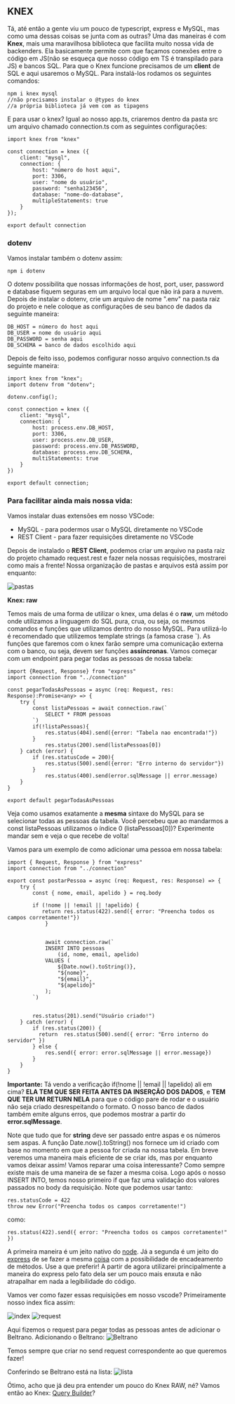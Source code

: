 ## **KNEX**

Tá, até então a gente viu um pouco de typescript, express e MySQL, mas como uma dessas coisas se junta com as outras? Uma das maneiras é com **Knex**, mais uma maravilhosa biblioteca que facilita muito nossa vida de backenders. Ela basicamente permite com que façamos conexões entre o código em JS(não se esqueça que nosso código em TS é transpilado para JS) e bancos SQL. Para que o Knex funcione precisamos de um **client** de SQL e aqui usaremos o MySQL. Para instalá-los rodamos os seguintes comandos:

```
npm i knex mysql
//não precisamos instalar o @types do knex
//a própria biblioteca já vem com as tipagens
```

E para usar o knex? Igual ao nosso app.ts, criaremos dentro da pasta src um arquivo chamado connection.ts com as seguintes configurações:

```
import knex from "knex"

const connection = knex ({
    client: "mysql",
    connection: {
        host: "número do host aqui",
        port: 3306,
        user: "nome do usuário",
        password: "senha123456",
        database: "nome-do-database",
        multipleStatements: true
    }
});

export default connection
```
### **dotenv**

Vamos instalar também o dotenv assim:
```
npm i dotenv
```

O dotenv possibilita que nossas informações de host, port, user, password e database fiquem seguras em um arquivo local que não irá para a nuvem. 
Depois de instalar o dotenv, crie um arquivo de nome ".env" na pasta raiz do projeto e nele coloque as configurações de seu banco de dados da seguinte maneira:
```
DB_HOST = número do host aqui
DB_USER = nome do usuário aqui
DB_PASSWORD = senha aqui
DB_SCHEMA = banco de dados escolhido aqui
```
Depois de feito isso, podemos configurar nosso arquivo connection.ts da seguinte maneira:
```
import knex from "knex";
import dotenv from "dotenv";

dotenv.config();

const connection = knex ({
    client: "mysql",
    connection: {
        host: process.env.DB_HOST,
        port: 3306,
        user: process.env.DB_USER,
        password: process.env.DB_PASSWORD,
        database: process.env.DB_SCHEMA,
        multiStatements: true
    }
})

export default connection;
```

### **Para facilitar ainda mais nossa vida:**
Vamos instalar duas extensões em nosso VSCode:
* MySQL - para podermos usar o MySQL diretamente no VSCode
* REST Client - para fazer requisições diretamente no VSCode

Depois de instalado o **REST Client**, podemos criar um arquivo na pasta raiz do projeto chamado request.rest e fazer nela nossas requisições, mostrarei como mais a frente!
Nossa organização de pastas e arquivos está assim por enquanto: 

![pastas](https://i.imgur.com/IHTTSg2.png)

**Knex: raw**

Temos mais de uma forma de utilizar o knex, uma delas é o **raw**, um método onde utilizamos a linguagem do SQL pura, crua, ou seja, os mesmos comandos e funções que utilizamos dentro do nosso MySQL. Para utilizá-lo é recomendado que utilizemos template strings (a famosa crase **`**). As funções que faremos com o knex farão sempre uma comunicação externa com o banco, ou seja, devem ser funções **assíncronas**. Vamos começar com um endpoint para pegar todas as pessoas de nossa tabela:
```
import {Request, Response} from "express"
import connection from "../connection"

const pegarTodasAsPessoas = async (req: Request, res: Response):Promise<any> => {
    try {
        const listaPessoas = await connection.raw(`
            SELECT * FROM pessoas
        `)
        if(!listaPessoas){
            res.status(404).send({error: "Tabela nao encontrada!"})
        }
            res.status(200).send(listaPessoas[0])
    } catch (error) {
        if (res.statusCode = 200){
            res.status(500).send({error: "Erro interno do servidor"})
        }
            res.status(400).send(error.sqlMessage || error.message)
    }
} 

export default pegarTodasAsPessoas
```
Veja como usamos exatamente a **mesma** sintaxe do MySQL para se selecionar todas as pessoas da tabela. Você percebeu que ao mandarmos a const listaPessoas utilizamos o índice 0 (listaPessoas[0])? Experimente mandar sem e veja o que recebe de volta!





Vamos para um exemplo de como adicionar uma pessoa em nossa tabela:

```
import { Request, Response } from "express"
import connection from "../connection"

export const postarPessoa = async (req: Request, res: Response) => {
    try {
        const { nome, email, apelido } = req.body
        
        if (!nome || !email || !apelido) {
           return res.status(422).send({ error: "Preencha todos os campos corretamente!"})
            }
        
           
            await connection.raw(`
            INSERT INTO pessoas
                (id, nome, email, apelido)
            VALUES (
                ${Date.now().toString()},
                "${nome}",
                "${email}",
                "${apelido}"
            );
        `)

    
        res.status(201).send("Usuário criado!")
    } catch (error) {
        if (res.status(200)) {
          return  res.status(500).send({ error: "Erro interno do servidor" })
        } else {
            res.send({ error: error.sqlMessage || error.message})
        }
    }
}

```
**Importante:** Tá vendo a verificação  if(!nome || !email || !apelido) ali em cima? **ELA TEM QUE SER FEITA ANTES DA INSERÇÃO DOS DADOS**, e **TEM QUE TER UM RETURN NELA** para que o código pare de rodar e o usuário não seja criado desrespeitando o formato.
O nosso banco de dados também emite alguns erros, que podemos mostrar a partir do **error.sqlMessage**.

Note que tudo que for **string** deve ser passado entre aspas e os números sem aspas. A função Date.now().toString() nos fornece um id criado com base no momento em que a pessoa for criada na nossa tabela. Em breve veremos uma maneira mais eficiente de se criar ids, mas por enquanto vamos deixar assim! Vamos reparar uma coisa interessante? Como sempre existe mais de uma maneira de se fazer a mesma coisa. Logo após o nosso INSERT INTO, temos nosso primeiro if que faz uma validação dos valores passados no body da requisição. Note que podemos usar tanto:
```
res.statusCode = 422
throw new Error("Preencha todos os campos corretamente!")
```
como: 
```
res.status(422).send({ error: "Preencha todos os campos corretamente!" })
```
A primeira maneira é um jeito nativo do [node](https://nodejs.org/api/http.html#http_response_statuscode). Já a segunda é um jeito do [express](https://expressjs.com/de/api.html#res.send) de se fazer a mesma [coisa](https://stackoverflow.com/questions/50888305/res-status-vs-res-statuscode) com a possibilidade de encadeamento de métodos. Use a que preferir! A partir de agora utilizarei principalmente a maneira do express pelo fato dela ser um pouco mais enxuta e não atrapalhar em nada a legibilidade do código.

Vamos ver como fazer essas requisições em nosso vscode? Primeiramente nosso index fica assim:

![index](https://i.imgur.com/rJquz65.png)
![request](https://i.imgur.com/qJIXGQa.png)

Aqui fizemos o request para pegar todas as pessoas antes de adicionar o Beltrano. Adicionando o Beltrano:
![Beltrano](https://i.imgur.com/hBI62W6.png)

Temos sempre que criar no send request correspondente ao que queremos fazer!

Conferindo se Beltrano está na lista:
![lista](https://i.imgur.com/VIJisIt.png)


Ótimo, acho que já deu pra entender um pouco do Knex RAW, né? Vamos então ao Knex: [Query Builder](./Passo-5.md)?